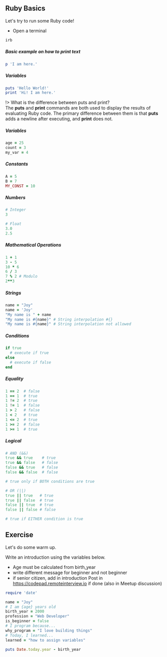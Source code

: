 ## Ruby Basics

Let's try to run some Ruby code!


- Open a terminal
```ruby
irb
```

##### Basic example on how to print text
```ruby
p 'I am here.'
```

##### Variables
```ruby
puts 'Hello World!'
print 'Hi! I am here.'
```
!> What is the difference between puts and print?<br />
The **puts** and **print** commands are both used to display the results of evaluating Ruby code.
The primary difference between them is that **puts** adds a newline after executing, and **print** does not.


##### Variables
```ruby
age = 25
count = 3
my_var = 4
```

##### Constants
```ruby
A = 5
B = 7
MY_CONST = 10
```

##### Numbers
```ruby
# Integer
3

# Float
3.0
2.5
```

##### Mathematical Operations
```ruby
1 + 1
3 - 5
10 * 6
6 / 3
7 % 2 # Modulo
2**3
```

##### Strings
```ruby
name = "Joy"
name = 'Joy'
"My name is " + name
"My name is #{name}" # String interpolation #{}
"My name is #{name}" # String interpolation not allowed
```

##### Conditions
```ruby
if true
  # execute if true
else
  # execute if false
end
```


##### Equality
```ruby
1 == 2  # false
1 == 1  # true
1 != 2  # true
1 != 1  # false
1 > 2   # false
1 < 2   # true
1 <= 2  # true
1 >= 2  # false
1 >= 1  # true
```

##### Logical
```ruby
# AND (&&)
true && true    # true
true && false   # false
false && true   # false
false && false  # false

# true only if BOTH conditions are true

# OR (||)
true || true   # true
true || false  # true
false || true  # true
false || false # false

# true if EITHER condition is true
```

## Exercise

Let's do some warm up.

Write an introduction using the variables below.
- Age must be calculated from birth_year
- write different message for beginner and not beginner
- if senior citizen, add in introduction
Post in https://codepad.remoteinterview.io if done (also in Meetup discussion)

```ruby
require 'date'

name = "Joy"
# I am {age} years old
birth_year = 2000
profession = "Web Developer"
is_beginner = false
# I program because...
why_program = "I love building things"
# Today, I learned...
learned = "how to assign variables"

puts Date.today.year - birth_year
```
